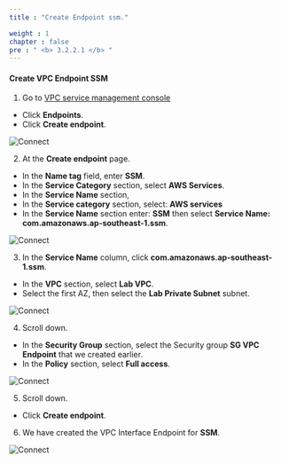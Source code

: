 ```yaml
---
title : "Create Endpoint ssm."

weight : 1
chapter : false
pre : " <b> 3.2.2.1 </b> "
---
```



#### Create VPC Endpoint SSM

1. Go to [VPC service management console](https://console.aws.amazon.com/vpc/home)
  + Click **Endpoints**.
  + Click **Create endpoint**.
  
![Connect](/images/3.connect/005-connect.png)

2. At the **Create endpoint** page.
  + In the **Name tag** field, enter **SSM**.
  + In the **Service Category** section, select **AWS Services**.
  + In the **Service Name** section,
  + In the **Service category** section, select: **AWS services**
  + In the **Service Name** section enter: **SSM** then select **Service Name: com.amazonaws.ap-southeast-1.ssm**.

![Connect](/images/3.connect/006-connect.png)

3. In the **Service Name** column, click **com.amazonaws.ap-southeast-1.ssm**.
  + In the **VPC** section, select **Lab VPC**.
  + Select the first AZ, then select the **Lab Private Subnet** subnet.
  
![Connect](/images/3.connect/007-connect.png)

4. Scroll down.
  + In the **Security Group** section, select the Security group **SG VPC Endpoint** that we created earlier.
  + In the **Policy** section, select **Full access**.

![Connect](/images/3.connect/008-connect.png)

5. Scroll down.
  + Click **Create endpoint**.

6. We have created the VPC Interface Endpoint for **SSM**.


![Connect](/images/3.connect/011-connect.png)